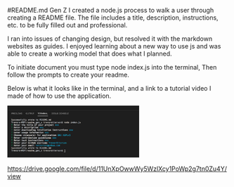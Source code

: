 #README.md Gen Z I created a node.js process to walk a user through creating a README file. The file includes a title, description, instructions, etc. to be fully filled out and professional.

I ran into issues of changing design, but resolved it with the markdown websites as guides. I enjoyed learning about a new way to use js and was able to create a working model that does what I planned.

To initiate document you must type node index.js into the terminal, Then follow the prompts to create your readme. 

Below is what it looks like in the terminal, and a link to a tutorial video I made of how to use the application.

<img src="assets/images/project_in_term.png" alt="Project in node" width="300"/>

<a>https://drive.google.com/file/d/11UnXpOwwWy5WzlXcy1PoWp2g7tn0Zu4Y/view</a>